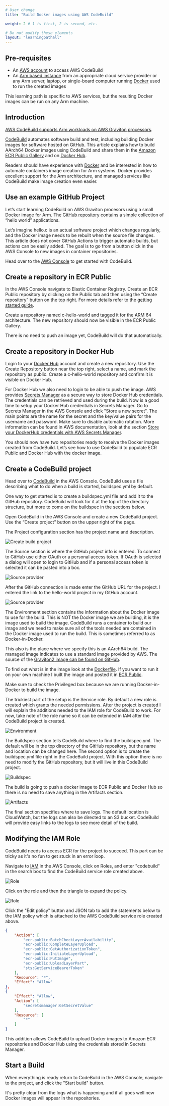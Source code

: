 ```yaml
---
# User change
title: "Build Docker images using AWS CodeBuild"

weight: 2 # 1 is first, 2 is second, etc.

# Do not modify these elements
layout: "learningpathall"
---
```


## Pre-requisites

* An [AWS account](/learning-paths/cloud/providers/aws/) to access AWS CodeBuild
* An [Arm based instance](/learning-paths//cloud/providers) from an appropriate cloud service provider or any Arm server, laptop, or single-board computer running [Docker](/install-tools/docker/) used to run the created images

This learning path is specific to AWS services, but the resulting Docker images can be run on any Arm machine.

## Introduction

[AWS CodeBuild supports Arm workloads on AWS Graviton processors](https://aws.amazon.com/about-aws/whats-new/2021/02/aws-codebuild-supports-arm-based-workloads-using-aws-graviton2/). 

[CodeBuild](https://aws.amazon.com/codebuild/) automates software build and test, including building Docker images for software hosted on GitHub. This article explains how to build AArch64 Docker images using CodeBuild and share them in the [Amazon ECR Public Gallery](https://gallery.ecr.aws/) and on [Docker Hub](https://hub.docker.com/). 

Readers should have experience with [Docker](https://www.docker.com/) and be interested in how to automate containers image creation for Arm systems. Docker provides excellent support for the Arm architecture, and managed services like CodeBuild make image creation even easier.

## Use an example GitHub Project

Let’s start learning CodeBuild on AWS Graviton procesors using a small Docker image for Arm. The [GitHub repository](https://github.com/jasonrandrews/hello-arm) contains a simple collection of “hello world” applications.

Let’s imagine hello.c is an actual software project which changes regularly, and the Docker image needs to be rebuilt when the source file changes. This article does not cover GitHub Actions to trigger automatic builds, but actions can be easily added. The goal is to go from a button click in the AWS Console to new images in container repositories.

Head over to the [AWS Console](https://aws.amazon.com/console/) to get started with CodeBuild.

## Create a repository in ECR Public

In the AWS Console navigate to Elastic Container Registry. Create an ECR Public repository by clicking on the Public tab and then using the “Create repository” button on the top right. For more details refer to the [getting started guide](https://docs.aws.amazon.com/AmazonECR/latest/public/public-getting-started.html).

Create a repository named c-hello-world and tagged it for the ARM 64 architecture. The new repository should now be visible in the ECR Public Gallery. 
 
There is no need to push an image yet, CodeBuild will do that automatically.

## Create a repository in Docker Hub

Login to your [Docker Hub](https://hub.docker.com/) account and create a new repository. Use the Create Repository button near the top right, select a name, and mark the repository as public. Create a c-hello-world repository and confirm it is visible on Docker Hub.  

For Docker Hub we also need to login to be able to push the image. AWS provides [Secrets Manager](https://aws.amazon.com/secrets-manager/) as a secure way to store Docker Hub credentials. The credentials can be retrieved and used during the build. Now is a good time to setup your Docker Hub credentials in Secrets Manager. Go to Secrets Manager in the AWS Console and click "Store a new secret". The main points are the name for the secret and the key/value pairs for the username and password. Make sure to disable automatic rotation. More information can be found in AWS documentation, look at the section [Store your DockerHub credentials with AWS Secrets Manager](https://aws.amazon.com/premiumsupport/knowledge-center/codebuild-docker-pull-image-error). 

You should now have two repositories ready to receive the Docker images created from CodeBuild. Let’s see how to use CodeBuild to populate ECR Public and Docker Hub with the docker image. 

## Create a CodeBuild project

Head over to [CodeBuild](https://aws.amazon.com/codebuild/) in the AWS Console. CodeBuild uses a file describing what to do when a build is started, buildspec.yml by default.

One way to get started is to create a buildspec.yml file and add it to the GitHub repository. CodeBuild will look for it at the top of the directory structure, but more to come on the buildspec in the sections below.

Open CodeBuild in the AWS Console and create a new CodeBuild project. Use the “Create project” button on the upper right of the page.

The Project configuration section has the project name and description.

![Create build project](https://dev-to-uploads.s3.amazonaws.com/uploads/articles/jyd1o5vat31hlkohbrwc.png)

The Source section is where the GitHub project info is entered. To connect to GitHub use either OAuth or a personal access token. If OAuth is selected a dialog will open to login to GitHub and if a personal access token is selected it can be pasted into a box. 

![Source provider](https://dev-to-uploads.s3.amazonaws.com/uploads/articles/pypw0obhcr4lzi1p6k4f.png)

After the GitHub connection is made enter the GitHub URL for the project. I entered the link to the hello-world project in my GitHub account. 

![Source provider](https://dev-to-uploads.s3.amazonaws.com/uploads/articles/dh14k17dk9y8f9561a8q.png)

The Environment section contains the information about the Docker image to use for the build. This is NOT the Docker image we are building, it is the image used to build the image. CodeBuild runs a container to build our image and we need to make sure all of the tools needed are contained in the Docker image used to run the build. This is sometimes referred to as Docker-in-Docker.
 
This also is the place where we specify this is an AArch64 build. The managed image indicates to use a standard image provided by AWS. The source of the [Graviton2 image can be found on GitHub](https://github.com/aws/aws-codebuild-docker-images/tree/master/al2/aarch64/standard/2.0). 

To find out what is in the image look at the [Dockerfile](https://github.com/aws/aws-codebuild-docker-images/blob/master/al2/aarch64/standard/2.0/Dockerfile). If you want to run it on your own machine I built the image and posted it in [ECR Public](https://gallery.ecr.aws/?architectures=ARM+64&searchTerm=codebuild). 

Make sure to check the Privileged box because we are running Docker-in-Docker to build the image. 

The trickiest part of the setup is the Service role. By default a new role is created which grants the needed permissions. After the project is created I will explain the additions needed to the IAM role for CodeBuild to work. For now, take note of the role name so it can be extended in IAM after the CodeBuild project is created.

![Environment](https://dev-to-uploads.s3.amazonaws.com/uploads/articles/vq24z9yhiaqooskwk5qh.png)

The Buildspec section tells CodeBuild where to find the buildspec.yml. The default will be in the top directory of the GitHub repository, but the name and location can be changed here. The second option is to create the buildspec.yml file right in the CodeBuild project. With this option there is no need to modify the GitHub repository, but it will live in this CodeBuild project. 

![Buildspec](https://dev-to-uploads.s3.amazonaws.com/uploads/articles/gdpwntbze9ithqkrvzc7.png)

The build is going to push a docker image to ECR Public and Docker Hub so there is no need to save anything in the Artifacts section. 

![Artifacts](https://dev-to-uploads.s3.amazonaws.com/uploads/articles/auaj0ooychw1bw69yna6.png)

The final section specifies where to save logs. The default location is CloudWatch, but the logs can also be directed to an S3 bucket. CodeBuild will provide easy links to the logs to see more detail of the build. 

## Modifying the IAM Role

CodeBuild needs to access ECR for the project to succeed. This part can be tricky as it's no fun to get stuck in an error loop. 

Navigate to [IAM](https://aws.amazon.com/iam/) in the AWS Console, click on Roles, and enter "codebuild" in the search box to find the CodeBuild service role created above. 

![Role](https://dev-to-uploads.s3.amazonaws.com/uploads/articles/v59ucet9hvnfasdeasa7.png)

Click on the role and then the triangle to expand the policy. 

![Role](https://dev-to-uploads.s3.amazonaws.com/uploads/articles/sexl3ilhapebdnjkqqsw.png)

Click the "Edit policy" button and JSON tab to add the statements below to the IAM policy which is attached to the AWS CodeBuild service role created above. 

```json
{
    "Action": [
        "ecr-public:BatchCheckLayerAvailability",
        "ecr-public:CompleteLayerUpload",
        "ecr-public:GetAuthorizationToken",
        "ecr-public:InitiateLayerUpload",
        "ecr-public:PutImage",
        "ecr-public:UploadLayerPart",
        "sts:GetServiceBearerToken"
    ],
    "Resource": "*",
    "Effect": "Allow"
},
{
    "Effect": "Allow",
    "Action": [
        "secretsmanager:GetSecretValue"
    ],
    "Resource": [
        "*"
    ]
}
```

This addition allows CodeBuild to upload Docker images to Amazon ECR repositories and Docker Hub using the credentials stored in Secrets Manager.

## Start a Build

When everything is ready return to CodeBuild in the AWS Console, navigate to the project, and click the "Start build" button. 

It's pretty clear from the logs what is happening and if all goes well new Docker images will appear in the repositories.


